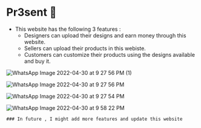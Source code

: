 # Pr3sent 🎁
- This website has the following 3 features :
    - Designers can upload their designs and earn money through this website.
    - Sellers can upload their products in this webiste.
    - Customers can customize their products using the designs available and buy it.


![WhatsApp Image 2022-04-30 at 9 27 56 PM (1)](https://user-images.githubusercontent.com/94191086/166120082-27213c1e-4584-457e-96de-af2b99b21d46.jpeg)


![WhatsApp Image 2022-04-30 at 9 27 56 PM](https://user-images.githubusercontent.com/94191086/166120076-d3e550bb-166e-408d-9963-8f66e49ecfc1.jpeg)

![WhatsApp Image 2022-04-30 at 9 27 54 PM](https://user-images.githubusercontent.com/94191086/166120090-28b79867-cbdf-4be1-96fa-e16913a01a69.jpeg)


![WhatsApp Image 2022-04-30 at 9 58 22 PM](https://user-images.githubusercontent.com/94191086/166120097-5b880dd4-3664-4122-92f5-32670e6db4f2.jpeg)




    ### In future , I might add more features and update this website
